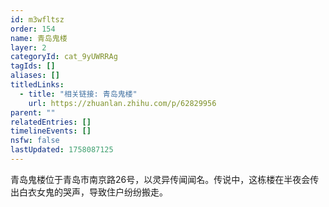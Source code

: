 ```yaml
---
id: m3wfltsz
order: 154
name: 青岛鬼楼
layer: 2
categoryId: cat_9yUWRRAg
tagIds: []
aliases: []
titledLinks:
  - title: "相关链接: 青岛鬼楼"
    url: https://zhuanlan.zhihu.com/p/62829956
parent: ""
relatedEntries: []
timelineEvents: []
nsfw: false
lastUpdated: 1758087125
---
```


青岛鬼楼位于青岛市南京路26号，以灵异传闻闻名。传说中，这栋楼在半夜会传出白衣女鬼的哭声，导致住户纷纷搬走。